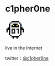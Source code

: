 c1pher0ne
=========

<img src="static/img/c1pher0ne_on.png" />

live in the Internet

twitter：[@c1pher0ne](http://twitter.com/c1pher0ne)
